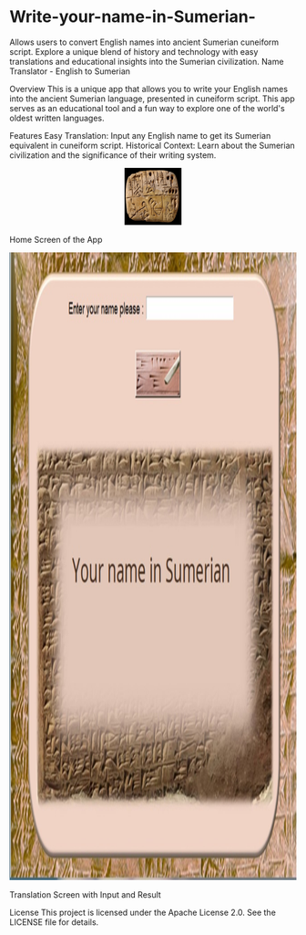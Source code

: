 # Write-your-name-in-Sumerian-
Allows users to convert English names into ancient Sumerian cuneiform script. Explore a unique blend of history and technology with easy translations and educational insights into the Sumerian civilization.
Name Translator - English to Sumerian

Overview
This is a unique app that allows you to write your English names into the ancient Sumerian language, presented in cuneiform script. This app serves as an educational tool and a fun way to explore one of the world's oldest written languages.

Features
Easy Translation: Input any English name to get its Sumerian equivalent in cuneiform script.
Historical Context: Learn about the Sumerian civilization and the significance of their writing system.

<div align="center">
  <img src="icon.jpg" alt="icon" width="100" height="100">
</div>


Home Screen of the App
<div align="center">
  <img src="New Microsoft PowerPoint Presentation.jpg" alt="Profile Photo" width="900" height="1100">
</div>




Translation Screen with Input and Result

License
This project is licensed under the Apache License 2.0. See the LICENSE file for details.



